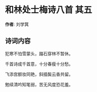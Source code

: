 # 和林处士梅诗八首  其五

**作者**: 刘学箕

## 诗词内容

犯寒不怕雪蒙头，蹋石穿林不暂休。

千首诗成千首意，十分春瘦十分愁。

飞添宫额妆同艳，斜插鬓云香共留。

勉续清吟知笔弱，苦无风度恐花羞。

